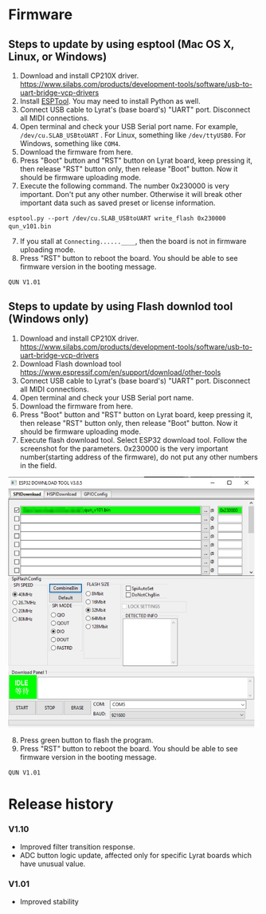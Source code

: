 # Firmware

## Steps to update by using esptool (Mac OS X, Linux, or Windows)

1. Download and install CP210X driver. https://www.silabs.com/products/development-tools/software/usb-to-uart-bridge-vcp-drivers
2. Install [ESPTool](https://github.com/espressif/esptool). You may need to install Python as well.
3. Connect USB cable to Lyrat's (base board's) "UART" port. Disconnect all MIDI connections.
4. Open terminal and check your USB Serial port name.  For example, `/dev/cu.SLAB_USBtoUART` . For Linux, something like `/dev/ttyUSB0`. For Windows, something like `COM4`. 
5. Download the firmware from here.
6. Press "Boot" button and "RST" button on Lyrat board, keep pressing it, then release "RST" button only, then release "Boot" button. Now it should be firmware uploading mode.
7. Execute the following command. The number 0x230000 is very important. Don't put any other number. Otherwise it will break other important data such as saved preset or license information.
```
esptool.py --port /dev/cu.SLAB_USBtoUART write_flash 0x230000 qun_v101.bin
```
7. If you stall at  `Connecting......____`, then the board is not in firmware uploading mode. 
8. Press "RST" button to reboot the board. You should be able to see firmware version in the booting message.
```
QUN V1.01
```



## Steps to update by using Flash downlod tool (Windows only)

1. Download and install CP210X driver. https://www.silabs.com/products/development-tools/software/usb-to-uart-bridge-vcp-drivers
2. Download Flash download tool https://www.espressif.com/en/support/download/other-tools
3. Connect USB cable to Lyrat's (base board's) "UART" port. Disconnect all MIDI connections.
4. Open terminal and check your USB Serial port name. 
5. Download the firmware from here.
6. Press "Boot" button and "RST" button on Lyrat board, keep pressing it, then release "RST" button only, then release "Boot" button. Now it should be firmware uploading mode.
7. Execute flash download tool. Select ESP32 download tool. Follow the screenshot for the parameters. 0x230000 is the very important number(starting address of the firmware), do not put any other numbers in the field.

![screenshot](../manual_images/flash_downloader.jpg)


8. Press green button to flash the program. 
9. Press "RST" button to reboot the board. You should be able to see firmware version in the booting message.
```
QUN V1.01
```





# Release history

### V1.10

- Improved filter transition response.
- ADC button logic update, affected only for specific Lyrat boards which have unusual value.

### V1.01

- Improved stability

